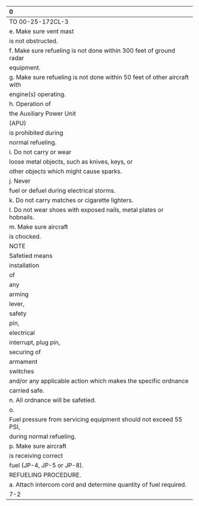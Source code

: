 | 0                                                                        |
|:-------------------------------------------------------------------------|
| TO 00-25-172CL-3                                                         |
| e. Make sure vent mast                                                   |
| is not obstructed.                                                       |
| f. Make sure refueling is not done within 300 feet of ground radar       |
| equipment.                                                               |
| g. Make sure refueling is not done within 50 feet of other aircraft with |
| engine(s) operating.                                                     |
| h. Operation of                                                          |
| the Auxiliary Power Unit                                                 |
| (APU)                                                                    |
| is prohibited during                                                     |
| normal refueling.                                                        |
| i. Do not carry or wear                                                  |
| loose metal objects, such as knives, keys, or                            |
| other objects which might cause sparks.                                  |
| j. Never                                                                 |
| fuel or defuel during electrical storms.                                 |
| k. Do not carry matches or cigarette lighters.                           |
| l. Do not wear shoes with exposed nails, metal plates or hobnails.       |
| m. Make sure aircraft                                                    |
| is chocked.                                                              |
| NOTE                                                                     |
| Safetied means                                                           |
| installation                                                             |
| of                                                                       |
| any                                                                      |
| arming                                                                   |
| lever,                                                                   |
| safety                                                                   |
| pin,                                                                     |
| electrical                                                               |
| interrupt, plug pin,                                                     |
| securing of                                                              |
| armament                                                                 |
| switches                                                                 |
| and/or any applicable action which makes the specific ordnance           |
| carried safe.                                                            |
| n. All ordnance will be safetied.                                        |
| o.                                                                       |
| Fuel pressure from servicing equipment should not exceed 55 PSI,         |
| during normal refueling.                                                 |
| p. Make sure aircraft                                                    |
| is receiving correct                                                     |
| fuel (JP-4, JP-5 or JP-8).                                               |
| REFUELING PROCEDURE.                                                     |
| a. Attach intercom cord and determine quantity of fuel required.         |
| 7-2                                                                      |